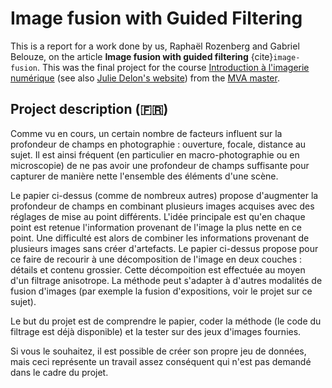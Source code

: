 # Image fusion with Guided Filtering

This is a report for a work done by us, Raphaël Rozenberg and Gabriel Belouze, on the article **Image fusion with guided filtering** {cite}`image-fusion`. This was the final project for the course [Introduction à l'imagerie numérique](https://perso.telecom-paristech.fr/gousseau/MVA/) (see also [Julie Delon's website](https://delon.wp.imt.fr/enseignement/mva-introduction-a-limagerie-numerique/)) from the [MVA master](https://www.master-mva.com/).

## Project description (🇫🇷)

Comme vu en cours, un certain nombre de facteurs influent sur la profondeur de champs en photographie : ouverture, focale, distance au sujet. Il est ainsi fréquent (en particulier en macro-photographie ou en microscopie) de ne pas avoir une profondeur de champs suffisante pour capturer de manière nette l'ensemble des éléments d'une scène.

Le papier ci-dessus (comme de nombreux autres) propose d'augmenter la profondeur de champs en combinant plusieurs images acquises avec des réglages de mise au point différents. L'idée principale est qu'en chaque point est retenue l'information provenant de l'image la plus nette en ce point. Une difficulté est alors de combiner les informations provenant de plusieurs images sans créer d'artefacts. Le papier ci-dessus propose pour ce faire de recourir à une décomposition de l'image en deux couches : détails et contenu grossier. Cette décompoition est effectuée au moyen d'un filtrage anisotrope. La méthode peut s'adapter à d'autres modalités de fusion d'images (par exemple la fusion d'expositions, voir le projet sur ce sujet).

Le but du projet est de comprendre le papier, coder la méthode (le code du filtrage est déjà disponible) et la tester sur des jeux d'images fournies.

Si vous le souhaitez, il est possible de créer son propre jeu de données, mais ceci représente un travail assez conséquent qui n'est pas demandé dans le cadre du projet.
